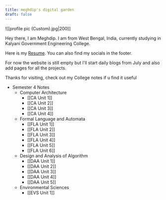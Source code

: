 ```yaml
---
title: meghdip's digital garden
draft: false
---
```

![[profile pic (Custom).jpg|200]]


Hey there, I am Meghdip. I am from West Bengal, India, currently studying in Kalyani Government Engineering College.

Here is my [Resume](https://drive.google.com/open?id=1p8XuXfwnz3xuiy6yBJ-__QmZwfpsVirm&usp=drive_fs). You can also find my socials in the footer.

For now the website is still empty but I'll start daily blogs from July and also add pages for all the projects.

Thanks for visiting, check out my College notes if u find it useful

- Semester 4 Notes
	- Computer Architecture
		- [[CA Unit 1]]
		- [[CA Unit 2]]
		- [[CA Unit 3]]
		- [[CA Unit 4]]
	- Formal Language and Automata
		- [[FLA Unit 1]]
		- [[FLA Unit 2]]
		- [[FLA Unit 3]]
		- [[FLA Unit 4]]
		- [[FLA Unit 5]]
		- [[FLA Unit 6]]
	- Design and Analysis of Algorithm
		- [[DAA Unit 1]]
		- [[DAA Unit 2]]
		- [[DAA Unit 3]]
		- [[DAA Unit 4]]
		- [[DAA Unit 5]]
	- Environmental Sciences
		- [[EVS Unit 1]]